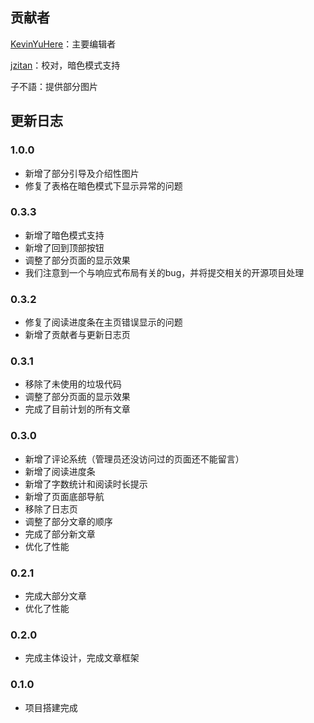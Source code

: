 ## 贡献者

[KevinYuHere](https://github.com/KevinYuHere)：主要编辑者

[jzitan](https://github.com/jzitan)：校对，暗色模式支持

子不語：提供部分图片

## 更新日志

### 1.0.0

- 新增了部分引导及介绍性图片
- 修复了表格在暗色模式下显示异常的问题

### 0.3.3

- 新增了暗色模式支持
- 新增了回到顶部按钮
- 调整了部分页面的显示效果
- 我们注意到一个与响应式布局有关的bug，并将提交相关的开源项目处理

### 0.3.2

- 修复了阅读进度条在主页错误显示的问题
- 新增了贡献者与更新日志页

### 0.3.1

- 移除了未使用的垃圾代码
- 调整了部分页面的显示效果
- 完成了目前计划的所有文章

### 0.3.0

- 新增了评论系统（管理员还没访问过的页面还不能留言）
- 新增了阅读进度条
- 新增了字数统计和阅读时长提示
- 新增了页面底部导航
- 移除了日志页
- 调整了部分文章的顺序
- 完成了部分新文章
- 优化了性能

### 0.2.1

- 完成大部分文章
- 优化了性能

### 0.2.0

- 完成主体设计，完成文章框架

### 0.1.0

- 项目搭建完成
